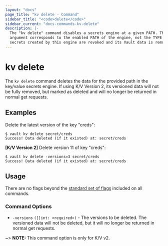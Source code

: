 ```yaml
---
layout: "docs"
page_title: "kv delete - Command"
sidebar_title: "<code>delete</code>"
sidebar_current: "docs-commands-kv-delete"
description: |-
  The "kv delete" command disables a secrets engine at a given PATH. The
  argument corresponds to the enabled PATH of the engine, not the TYPE! All
  secrets created by this engine are revoked and its Vault data is removed.
---
```


# kv delete

The `kv delete` command deletes the data for the provided path in
the key/value secrets engine. If using K/V Version 2, its versioned data will
not be fully removed, but marked as deleted and will no longer be returned in
normal get requests.

## Examples

Delete the latest version of the key "creds":

```text
$ vault kv delete secret/creds
Success! Data deleted (if it existed) at: secret/creds
```

**[K/V Version 2]** Delete version 11 of key "creds":

```text
$ vault kv delete -versions=3 secret/creds
Success! Data deleted (if it existed) at: secret/creds
```

## Usage

There are no flags beyond the [standard set of flags](/docs/commands/index.html)
included on all commands.


### Command Options

- `-versions` `([]int: <required>)` - The versions to be deleted. The versioned
data will not be deleted, but it will no longer be returned in normal get
requests.

~> **NOTE:** This command option is only for K/V v2.
